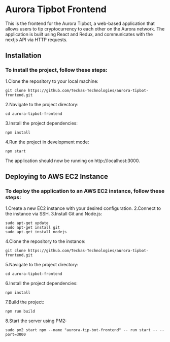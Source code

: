 # Aurora Tipbot Frontend

This is the frontend for the Aurora Tipbot, a web-based application that allows users to tip cryptocurrency to each other on the Aurora network. The application is built using React and Redux, and communicates with the nextjs API via HTTP requests.

## Installation

### To install the project, follow these steps:

1.Clone the repository to your local machine:

```
git clone https://github.com/Teckas-Technologies/aurora-tipbot-frontend.git
```

2.Navigate to the project directory:

```
cd aurora-tipbot-frontend
```

3.Install the project dependencies:

```
npm install
```

4.Run the project in development mode:

```
npm start
```

The application should now be running on http://localhost:3000.

## Deploying to AWS EC2 Instance

### To deploy the application to an AWS EC2 instance, follow these steps:

1.Create a new EC2 instance with your desired configuration.
2.Connect to the instance via SSH.
3.Install Git and Node.js:

```
sudo apt-get update
sudo apt-get install git
sudo apt-get install nodejs
```

4.Clone the repository to the instance:

```
git clone https://github.com/Teckas-Technologies/aurora-tipbot-frontend.git
```

5.Navigate to the project directory:

```
cd aurora-tipbot-frontend
```

6.Install the project dependencies:

```
npm install
```

7.Build the project:

```
npm run build
```

8.Start the server using PM2:

```
sudo pm2 start npm --name "aurora-tip-bot-frontend" -- run start -- --port=3000
```
